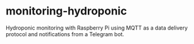 # monitoring-hydroponic
Hydroponic monitoring with Raspberry Pi using MQTT as a data delivery protocol and notifications from a Telegram bot.
